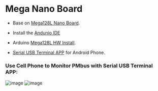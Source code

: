 # Mega Nano Board

* Base on [Mega128L Nano Board](https://github.com/Dafeng1980/AtmegaBoards).  <br/>
* Install the [Andunio IDE](https://www.arduino.cc/en/software "https://www.arduino.cc/en/software") <br/>
* Arduino [Mega128L HW Install](https://github.com/MCUdude/MegaCore "https://github.com/MCUdude/MegaCore").  <br/> 

* [Serial USB Terminal APP](https://play.google.com/store/apps/details?id=de.kai_morich.serial_usb_terminal&hl=en "https://play.google.com/store/apps/details?id=de.kai_morich.serial_usb_terminal&hl=en") for Android Phone.   <br/>

 ### Use Cell Phone to Monitor PMbus with Serial USB Terminal APP: <br/>
![image](https://github.com/Dafeng1980/PowerPMbusTools/raw/master/doc/crps.JPG)
![image](https://github.com/Dafeng1980/PowerPMbusTools/raw/master/doc/crps1.JPG) <br/> 



